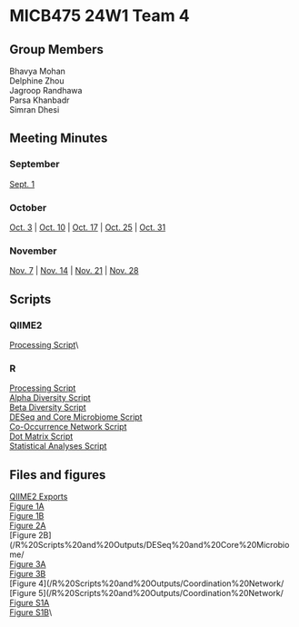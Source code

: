 # MICB475 24W1 Team 4

## Group Members
Bhavya Mohan\
Delphine Zhou\
Jagroop Randhawa\
Parsa Khanbadr\
Simran Dhesi

## Meeting Minutes

### September
[Sept. 1](/Meeting%20Minutes/Sept%2026.md)
### October
[Oct. 3](/Meeting%20Minutes/Oct%203.md) | [Oct. 10](/Meeting%20Minutes/Oct%2010.md) | [Oct. 17](/Meeting%20Minutes/Oct%2017.md) | [Oct. 25](/Meeting%20Minutes/Oct%2025.md) | [Oct. 31](/Meeting%20Minutes/Oct%2031.md)
### November
[Nov. 7](/Meeting%20Minutes/Oct%207.md) | [Nov. 14](/Meeting%20Minutes/Oct%2014.md) | [Nov. 21](/Meeting%20Minutes/Oct%2021.md) | [Nov. 28](/Meeting%20Minutes/Oct%2028.md)

## Scripts
### QIIME2
[Processing Script](/QIIME2/QIIME2_Processing.sh)\
### R
[Processing Script](/R%20Scripts%20and%20Outputs/Data%20Processing/nasa_data_processing.R)\
[Alpha Diversity Script](/R%20Scripts%20and%20Outputs/Alpha%20Diversity/alpha_diversity.R)\
[Beta Diversity Script](/R%20Scripts%20and%20Outputs/Beta%20Diversity/beta_diversity.R)\
[DESeq and Core Microbiome Script](/R%20Scripts%20and%20Outputs/DESeq%20and%20Core%20Microbiome/DESEq_coreMicrobiome.R)\
[Co-Occurrence Network Script](/R%20Scripts%20and%20Outputs/Coordination%20Network/cooccurrence.R)\
[Dot Matrix Script](/R%20Scripts%20and%20Outputs/Coordination%20Network/dotmatrix.R)\
[Statistical Analyses Script](/R%20Scripts%20and%20Outputs/Statistical%20Analyses/diversity_stats.R)

## Files and figures
[QIIME2 Exports](/QIIME2/Exports)\
[Figure 1A](/R%20Scripts%20and%20Outputs/Alpha%20Diversity/alpha_1a.png)\
[Figure 1B](/R%20Scripts%20and%20Outputs/Beta%20Diversity/beta_1b.png)\
[Figure 2A](/R%20Scripts%20and%20Outputs/DESeq%20and%20Core%20Microbiome/venn_coremicrobiome.png)\
[Figure 2B](/R%20Scripts%20and%20Outputs/DESeq%20and%20Core%20Microbiome/ \
[Figure 3A](/R%20Scripts%20and%20Outputs/DESeq%20and%20Core%20Microbiome/volcano_deseq.png)\
[Figure 3B](/R%20Scripts%20and%20Outputs/DESeq%20and%20Core%20Microbiome/bar_deseq.png)\
[Figure 4](/R%20Scripts%20and%20Outputs/Coordination%20Network/ \
[Figure 5](/R%20Scripts%20and%20Outputs/Coordination%20Network/ \
[Figure S1A](/R%20Scripts%20and%20Outputs/Alpha%20Diversity/alpha_s1a.png)\
[Figure S1B](/R%20Scripts%20and%20Outputs/Beta%20Diversity/beta_s1b.png)\


